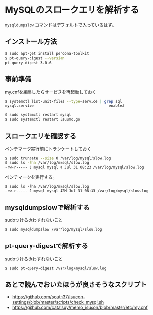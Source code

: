 # MySQLのスロークエリを解析する
`mysqldumpslow` コマンドはデフォルトで入っているはず。

## インストール方法
```bash
$ sudo apt-get install percona-toolkit
$ pt-query-digest --version
pt-query-digest 3.0.6
```

## 事前準備
my.cnfを編集したらサービスを再起動しておく

```bash
$ systemctl list-unit-files --type=service | grep sql
mysql.service                                  enabled

$ sudo systemctl restart mysql
$ sudo systemctl restart isuumo.go
```

## スロークエリを確認する
ベンチマーク実行前にトランケートしておく
```bash
$ sudo truncate --size 0 /var/log/mysql/slow.log
$ sudo ls -lha /var/log/mysql/slow.log
-rw-r----- 1 mysql mysql 0 Jul 31 08:23 /var/log/mysql/slow.log
```

ベンチマークを実行する。
```
$ sudo ls -lha /var/log/mysql/slow.log
-rw-r----- 1 mysql mysql 42M Jul 31 08:33 /var/log/mysql/slow.log
```

## mysqldumpslowで解析する
sudoつけるのわすれないこと
```bash
$ sudo mysqldumpslow /var/log/mysql/slow.log
```

## pt-query-digestで解析する
sudoつけるのわすれないこと
```bash
$ sudo pt-query-digest /var/log/mysql/slow.log
```






## あとで読んでおいたほうが良さそうなスクリプト
- https://github.com/south37/isucon-settings/blob/master/scripts/check_mysql.sh
- https://github.com/catatsuy/memo_isucon/blob/master/etc/my.cnf